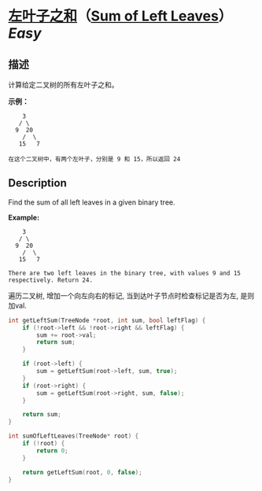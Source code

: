 # [左叶子之和](https://leetcode-cn.com/problems/sum-of-left-leaves)（[Sum of Left Leaves](https://leetcode.com/problems/sum-of-left-leaves)）*Easy*
## 描述
计算给定二叉树的所有左叶子之和。

**示例：**
```
    3
   / \
  9  20
    /  \
   15   7

在这个二叉树中，有两个左叶子，分别是 9 和 15，所以返回 24
```

## Description
Find the sum of all left leaves in a given binary tree.

**Example:**
```
    3
   / \
  9  20
    /  \
   15   7

There are two left leaves in the binary tree, with values 9 and 15 respectively. Return 24.
```


遍历二叉树, 增加一个向左向右的标记, 当到达叶子节点时检查标记是否为左, 是则加val.
```c++
int getLeftSum(TreeNode *root, int sum, bool leftFlag) {
	if (!root->left && !root->right && leftFlag) {
		sum += root->val;
		return sum;
	}

	if (root->left) {
		sum = getLeftSum(root->left, sum, true);
	}
	if (root->right) {
		sum = getLeftSum(root->right, sum, false);
	}

	return sum;
}

int sumOfLeftLeaves(TreeNode* root) {
	if (!root) {
		return 0;
	}

	return getLeftSum(root, 0, false);
}
```
